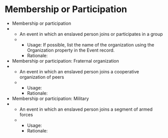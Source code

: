 # Membership or Participation

* Membership or participation
*
  * An event in which an enslaved person joins or participates in a group
  *
    * Usage: If possible, list the name of the organization using the Organization property in the Event record.
    * Rationale:
* Membership or participation: Fraternal organization
*
  * An event in which an enslaved person joins a cooperative organization of peers
  *
    * Usage:
    * Rationale:
* Membership or participation: Military
*
  * An event in which an enslaved person joins a segment of armed forces
  *
    * Usage:
    * Rationale:
